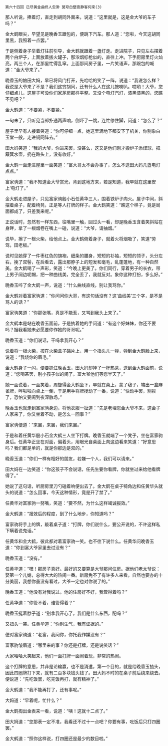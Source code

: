     第六十四回 已尽黄金曲终人忽渺 莫夸白壁夜静客何来(3) 

   那人听说，捧着灯，直走到胡同外面来，说道：“这里就是，这是金大爷的车子吗？”

   金大鹤眼尖，早望见是晚香玉跟包的，便跳下汽车。那人道：“您啦，今天这胡同里黑，我照着一点罢。”

   于是侧着身子举着灯往前引导，金大鹤就跟着一盏灯走。走进院子，只见左右摆着两个白炉子，上面放着拔火罐子，那浓烟标枪似的，直往上冲。下手厨房里灯火灿亮，两三个人，在那里忙得乱窜。上面那间房子里，一片笑语声，那跟包的喊道：“金大爷来了。”

   晚香玉的娘田大妈，早已将风门打开，先哈哈的笑了一阵，说道：“我说怎么样？我说是大爷来了不是？我们这穷胡同，还有什么人在这儿按喇叭。哎哟！大爷，您仔细点儿，这屋子可没你们家茅房那样平整。又没个电灯汽灯，漆黑漆黑的，您瞧不见吧？”

   金大鹤道：“不要紧，不要紧。”

   一句未了，只听见当郎扑通两声响，倒吓了一跳，连忙停住脚，问道：“怎么了？”

   屋子里早有人接着笑道：“你可仔细一点，她这里满地下都安下了机关，你别象白玉堂一般，走进铜网阵去。”

   田大妈笑道：“我的大爷，你进来罢，没甚么，这又是他们刚才搬炉子添煤球，把簸箕水壶，扔在路头上，没有收好。”

   金大鹤一面走进屋里一面笑道：“富大哥太不会办事了，怎么不送田大妈几盏电灯点点。”

   富家驹道：“我不知道金大爷赏光，肯到这地方来，若是知道，我早就在这里安上‘电灯了。”

   金大鹤走进屋子，只见富家驹殷小石任黄华三人，围着铁炉子向火。屋子中间，斜摆着桌子，配着椅凳，正是等人打牌的样子。金大鹤笑道：“瞧这个样子，竟是局面都成了，只差我来呢。”

   正说话时，忽然有一样东西，往嘴里一触，回过头一看，却是晚香玉含着笑斜站在身畔，拿了一根烟卷在嘴上一碰，说道：“大爷，请抽烟。”

   说毕，擦了一根火柴，给他点上。金大鹤俯着身子，就着火将烟吸了，笑道“劳驾，田老板。”

   说时见她穿了一件枣红色的旗袍，细条的腰身，短短的衫袖，短短的领子，头分左右，挽了双髻，在后看去，露出那脖子上的短发和毫毛，乱蓬蓬地，有一种自然美。金大鹤喝了一声彩，笑道：“今晚上更美了。你们同行，穿着男子的长衣，带上男子阔边呢帽，把一种曲线美，完全丢了，我就反对。象你这种打扮，多么好。”

   晚香玉啐了金大鹤一声，说道：“什么曲线直线，别让我骂你。”

   金大鹤对着富家驹道：“你问问你大哥，有这句话没有？这‘曲线美’三个字，是不是骂人的话？”

   富家驹笑道：“你那张嘴，真是不能惹，又骂到我头上来了。”

   金大鹤本是站在晚香玉面前，于是执着她的手问道：“有这个好妹妹，你还不要吗？据我看她未必愿要你作她的哥哥呢。”

   晚香玉道：“你们说话，干吗拿我开心？”

   说着将一根火柴，按在火柴盒子磷片上，用一个指头儿一弹，弹到金大鹤脸上来，说道：“我烧你的眉毛。”

   金大鹤身子一闪，便要抓住晚香玉，田大妈却捧了一杯热茶，送到金大鹤面前，说道：“您喝茶罢，别小孩子似的闹了。富大爷他们等您半天了。”

   她一面说着，一面笑着，周旋得金大鹤坐下，早就在桌上，蒙了毡子，端出一盒麻雀牌，哗啦啦向桌上一倒，于是用手将牌搅动了一番，说道：“快动手罢，别挨了，恐怕又要闹到夜深散场。”

   晚香玉也就走到富家驹身边，将他衣服一扯道：“先是老埋怨金大爷不来，这会子人家来了，你又坐着不动，是怎么一回事？”

   富家驹便道：“来罢，来罢，我们来罢。”

   于是和着任黄华殷小石金大鹤三人坐下打牌。晚香玉就端了一个凳子，坐在富家驹身后。任黄华正坐在对面，偏着头，用眼光自桌面上向这边看来笑道：“好意思吗？我们都是单的，就是你那边是双的。”

   晚香玉道：“你们一样有相好的朋友，若嫌一个人，我们可以请来。”

   田大妈在一边笑道：“你这孩子不会说话，任先生要你看牌，你就坐过来给他看牌得了。”

   她说了这句话，听厨房里刀勺碰着响便出去了。金大鹤在桌子犄角边和任黄华头就头的说道：“怎么回事，今天这种情形，竟是开了禁了。”

   任黄华对富家驹一努嘴，笑道：“要不然，为什么这样竭诚报效。”

   金大鹤道：“报效后的程度，到了什么地步，你知道吗？”

   富家驹将手上的牌，敲着桌子道：“打牌，你们说什么，要公开说的，不许这样私下瞒着说鬼话。”

   任黄华和金大鹤，彼此都对着富家驹一笑。也不往下说什么。任黄华问晚香玉道：“你到富大爷家里去过没有？”

   晚香玉道：“没有。”

   任黄华道：“嘿！那房子真好。最好的又要算是大爷那间住房。据他们老太爷说：娶第一个儿媳，总得大大的热闹一番。新房免不了有许多人来看，自然也要办的十分美丽，我想你虽没有看过，大爷一定也对你说了的。”

   晚香玉道：“他没有对我说过。他的住房好不好，我管得着吗？”

   任黄华道：“你管不着，谁管得着？”

   晚香玉挺着脖子道：“别拿我开心了。我们是什么东西，配吗？”

   又扭头一笑。任黄华道：“你别生气，我有证据的。”

   便对富家驹道：“老富，我问你，你托我作媒没有？”

   富家驹皱眉道：“哪里来的事？你还是打牌，还是说笑话？”

   大家哈哈大笑起来，他们一面打牌一面闹着玩，非常的热闹。

   这个打牌的意思，并非是论输赢，也不是消遣，第一个目的，就是给晚香玉抽头，因此四圈牌打下来，就有二百多块钱头钱了。田大妈不时的在桌子前后绕来绕去。便说道：“先吃饭罢，吃完饭再打，就有精神了。”

   金大鹤道：“我不能再打了，还有事呢。”

   大妈道：“早着呢，忙什么？”

   金大鹤掏出金表来一看，说道：“咦！这就十二点了。”

   田大妈道：“您那表一定不准，我看还不过十一点吧？你要有事，吃饭后只打四圈罢。”

   金大鹤道：“照你这样说，打四圈还是最少的数目啦。”

